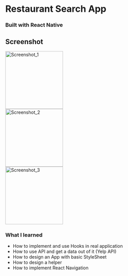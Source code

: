 # Restaurant Search App
### Built with React Native



## Screenshot
<div class="row" >
  <div class="column">
    <img src="https://github.com/mgradyn/Restaurant-Search_React-Native-App/blob/master/ScreenShot/515741.jpg" alt="Screenshot_1" width="180">
  </div>
  <div class="column">
    <img src="https://github.com/mgradyn/Restaurant-Search_React-Native-App/blob/master/ScreenShot/515742.jpg" alt="Screenshot_2" width="180">
  </div>
  <div class="column">
    <img src="https://github.com/mgradyn/Restaurant-Search_React-Native-App/blob/master/ScreenShot/515744.jpg" alt="Screenshot_3" width="180">
  </div>
</div>


### What I learned 
* How to implement and use Hooks in real application
* How to use API and get a data out of it (Yelp API)
* How to design an App with basic StyleSheet
* How to design a helper 
* How to implement React Navigation

